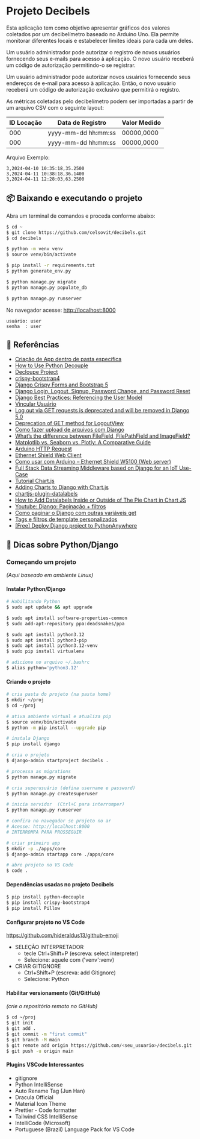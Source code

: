 # Projeto Decibels

Esta aplicação tem como objetivo apresentar gráficos dos valores coletados por um decibelímetro baseado no Arduino Uno. Ela permite monitorar diferentes locais e estabelecer limites ideais para cada um deles.

Um usuário administrador pode autorizar o registro de novos usuários fornecendo seus e-mails para acesso à aplicação. O novo usuário receberá um código de autorização permitindo-o se registrar.

Um usuário administrador pode autorizar novos usuários fornecendo seus endereços de e-mail para acesso à aplicação. Então, o novo usuário receberá um código de autorização exclusivo que permitirá o registro.

As métricas coletadas pelo decibelímetro podem ser importadas a partir de um arquivo CSV com o seguinte layout:

| ID Locação | Data de Registro | Valor Medido |
|-------------|-------------|-------------|
| 000 | yyyy-mm-dd hh:mm:ss | 00000,0000
| 000 | yyyy-mm-dd hh:mm:ss | 00000,0000

Arquivo Exemplo:

```csv
3,2024-04-10 10:35:18,35.2500
3,2024-04-11 10:38:18,36.1400
3,2024-04-11 12:28:03,63.2500
```

## 📦 Baixando e executando o projeto

Abra um terminal de comandos e proceda conforme abaixo:

```bash
$ cd ~
$ git clone https://github.com/celsovit/decibels.git
$ cd decibels

$ python -m venv venv
$ source venv/bin/activate

$ pip install -r requirements.txt
$ python generate_env.py

$ python manage.py migrate
$ python manage.py populate_db

$ python manage.py runserver
```

 No navegador acesse: [http://localhost:8000](http://localhost:8000)

```text
usuário: user
senha  : user
```


## 📜 Referências
- [Criação de App dentro de pasta específica](https://cursos.alura.com.br/forum/topico-criacao-de-app-dentro-de-pasta-especifica-216392)
- [How to Use Python Decouple](https://simpleisbetterthancomplex.com/2015/11/26/package-of-the-week-python-decouple.html)
- [Decloupe Project](https://pypi.org/project/python-decouple/)
- [crispy-bootstrap4](https://pypi.org/project/crispy-bootstrap4/)
- [Django Crispy Forms and Bootstrap 5](https://studygyaan.com/django/how-to-use-bootstrap-forms-with-django-crispy-forms)
- [Django Login, Logout, Signup, Password Change, and Password Reset](https://learndjango.com/tutorials/django-login-and-logout-tutorial)
- [Django Best Practices: Referencing the User Model](https://learndjango.com/tutorials/django-best-practices-referencing-user-model)
- [Vincular Usuário](https://groups.google.com/g/django-users/c/zZWZyGePIEI)
- [Log out via GET requests is deprecated and will be removed in Django 5.0](https://stackoverflow.com/questions/74896216/log-out-via-get-requests-is-deprecated-and-will-be-removed-in-django-5-0)
- [Deprecation of GET method for LogoutView](https://forum.djangoproject.com/t/deprecation-of-get-method-for-logoutview/25533/4)
- [Como fazer upload de arquivos com Django](https://simpleisbetterthancomplex.com/tutorial/2016/08/01/how-to-upload-files-with-django.html)
- [What’s the difference between FileField, FilePathField and ImageField?](https://swesadiqul.medium.com/whats-the-difference-between-filefield-filepathfield-and-imagefield-302b2c284418)
- [Matplotlib vs. Seaborn vs. Plotly: A Comparative Guide](https://medium.com/@mohsin.shaikh324/matplotlib-vs-seaborn-vs-plotly-a-comparative-guide-c99a0059c09f#:~:text=Matplotlib%20offers%20extensive%20customization%20but,Matplotlib%20might%20be%20your%20choice.)
- [Arduino HTTP Request](https://arduinogetstarted.com/tutorials/arduino-http-request)
- [Ethernet Shield Web Client](https://docs.arduino.cc/tutorials/ethernet-shield-rev2/web-client/)
- [Como usar com Arduino – Ethernet Shield W5100 (Web server)](https://blogmasterwalkershop.com.br/arduino/arduino-utilizando-o-ethernet-shield-w5100-via-web-server)
- [Full Stack Data Streaming Middleware based on Django for an IoT Use-Case](https://akpolatcem.medium.com/full-stack-data-streaming-middleware-based-on-django-for-an-iot-use-case-5f97c1d941c7)
- [Tutorial Chart.js](https://www.geeksforgeeks.org/chart-js-tutorial/)
- [Adding Charts to Django with Chart.js](https://testdriven.io/blog/django-charts/)
- [chartjs-plugin-datalabels](https://chartjs-plugin-datalabels.netlify.app/guide/getting-started.html#installation)
- [How to Add Datalabels Inside or Outside of The Pie Chart in Chart JS](https://youtu.be/B4ph2g-LqTs)
- [Youtube: Django: Paginação + filtros](https://www.youtube.com/watch?v=eXipSfa-HOQ)
- [Como paginar o Django com outras variáveis ​​get](https://stackoverflow.com/questions/2047622/how-to-paginate-django-with-other-get-variables/62587351#62587351)
- [Tags e filtros de template personalizados](https://django-portuguese.readthedocs.io/en/1.0/howto/custom-template-tags.html)
- [[Free] Deploy Django project to PythonAnywhere](https://medium.com/@4yub1k/free-deploy-django-project-to-pythonanywhere-1f3f08a6447f)



## 📌 Dicas sobre Python/Django


### Começando um projeto
_(Aqui baseado em ambiente Linux)_


#### Instalar Python/Django

```bash
# Habilitando Python
$ sudo apt update && apt upgrade

$ sudo apt install software-properties-common
$ sudo add-apt-repository ppa:deadsnakes/ppa

$ sudo apt install python3.12
$ sudo apt install python3-pip
$ sudo apt install python3.12-venv
$ sudo pip install virtualenv

# adicione no arquivo ~/.bashrc
$ alias python='python3.12'
```


#### Criando o projeto

```bash
# cria pasta do projeto (na pasta home)
$ mkdir ~/proj
$ cd ~/proj

# ativa ambiente virtual e atualiza pip
$ source venv/bin/activate
$ python -m pip install --upgrade pip

# instala Django
$ pip install django

# cria o projeto
$ django-admin startproject decibels .

# processa as migrations
$ python manage.py migrate

# cria superusuário (defina username e password)
$ python manage.py createsuperuser

# inicia servidor  (Ctrl+C para interromper)
$ python manage.py runserver 

# confira no navegador se projeto no ar
# Acesse: http://localhost:8000
# INTERROMPA PARA PROSSEGUIR

# criar primeiro app
$ mkdir -p ./apps/core
$ django-admin startapp core ./apps/core

# abre projeto no VS Code
$ code .
```


#### Dependências usadas no projeto Decibels
```bash
$ pip install python-decouple
$ pip install crispy-bootstrap4
$ pip install Pillow
```


#### Configurar projeto no VS Code
https://github.com/hideraldus13/github-emoji
- SELEÇÃO INTERPRETADOR
   - tecle Ctrl+Shift+P (escreva: select interpreter)
   - Selecione: aquele com ('venv':venv)
- CRIAR GITIGNORE
   - Ctrl+Shift+P (escreva: add Gitignore)
   - Selecione: Python


#### Habilitar versionamento (Git/GitHub)
_(crie o repositório remoto no GitHub)_

```bash
$ cd ~/proj
$ git init
$ git add .
$ git commit -m "first commit"
$ git branch -M main
$ git remote add origin https://github.com/<seu_usuario>/decibels.git
$ git push -u origin main
```

#### Plugins VSCode Interessantes
- gitignore
- Python IntelliSense
- Auto Rename Tag (Jun Han)
- Dracula Official
- Material Icon Theme
- Prettier - Code formatter
- Tailwind CSS IntelliSense
- IntelliCode (Microsoft)
- Portuguese (Brazil) Language Pack for VS Code
